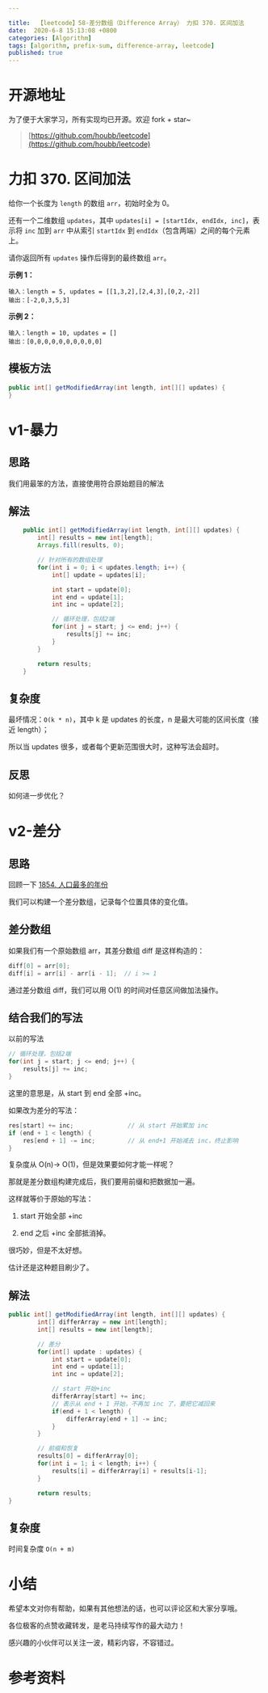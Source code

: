 ```yaml
---

title:  【leetcode】58-差分数组（Difference Array） 力扣 370. 区间加法
date:  2020-6-8 15:13:08 +0800
categories: [Algorithm]
tags: [algorithm, prefix-sum, difference-array, leetcode]
published: true
---
```


# 开源地址

为了便于大家学习，所有实现均已开源。欢迎 fork + star~

> [https://github.com/houbb/leetcode](https://github.com/houbb/leetcode)

# 力扣 370. 区间加法

给你一个长度为 `length` 的数组 `arr`，初始时全为 0。

还有一个二维数组 `updates`，其中 `updates[i] = [startIdx, endIdx, inc]`，表示将 `inc` 加到 `arr` 中从索引 `startIdx` 到 `endIdx`（包含两端）之间的每个元素上。

请你返回所有 `updates` 操作后得到的最终数组 `arr`。

**示例 1：**

```
输入：length = 5, updates = [[1,3,2],[2,4,3],[0,2,-2]]
输出：[-2,0,3,5,3]
```

**示例 2：**

```
输入：length = 10, updates = []
输出：[0,0,0,0,0,0,0,0,0,0]
```

## 模板方法

```java
public int[] getModifiedArray(int length, int[][] updates) {
}
```


# v1-暴力

## 思路

我们用最笨的方法，直接使用符合原始题目的解法

## 解法

```java
    public int[] getModifiedArray(int length, int[][] updates) {
        int[] results = new int[length];
        Arrays.fill(results, 0);

        // 针对所有的数组处理
        for(int i = 0; i < updates.length; i++) {
            int[] update = updates[i];

            int start = update[0];
            int end = update[1];
            int inc = update[2];

            // 循环处理，包括2端
            for(int j = start; j <= end; j++) {
                results[j] += inc;
            }
        }

        return results;
    }
```

## 复杂度

最坏情况：`O(k * n)`，其中 k 是 updates 的长度，n 是最大可能的区间长度（接近 length）；

所以当 updates 很多，或者每个更新范围很大时，这种写法会超时。

## 反思

如何进一步优化？

# v2-差分

## 思路

回顾一下 [1854. 人口最多的年份](https://houbb.github.io/2020/06/08/algorithm-000-leetcode-data-struct-001-array-topics-difference-array-02-leetcode-02-LC1854)

我们可以构建一个差分数组，记录每个位置具体的变化值。

## 差分数组

如果我们有一个原始数组 arr，其差分数组 diff 是这样构造的：

```java
diff[0] = arr[0];
diff[i] = arr[i] - arr[i - 1];  // i >= 1
```

通过差分数组 diff，我们可以用 O(1) 的时间对任意区间做加法操作。

## 结合我们的写法

以前的写法

```java
// 循环处理，包括2端
for(int j = start; j <= end; j++) {
    results[j] += inc;
}
```

这里的意思是，从 start 到 end 全部 +inc。

如果改为差分的写法：

```java
res[start] += inc;               // 从 start 开始累加 inc
if (end + 1 < length) {
    res[end + 1] -= inc;         // 从 end+1 开始减去 inc，终止影响
}
```

复杂度从 O(n)-> O(1)，但是效果要如何才能一样呢？

那就是差分数组构建完成后，我们要用前缀和把数据加一遍。

这样就等价于原始的写法：

1) start 开始全部 +inc

2) end 之后 +inc 全部抵消掉。

很巧妙，但是不太好想。

估计还是这种题目刷少了。

## 解法

```java
public int[] getModifiedArray(int length, int[][] updates) {
        int[] differArray = new int[length];
        int[] results = new int[length];

        // 差分
        for(int[] update : updates) {
            int start = update[0];
            int end = update[1];
            int inc = update[2];

            // start 开始+inc
            differArray[start] += inc;
            // 表示从 end + 1 开始，不再加 inc 了，要把它减回来
            if(end + 1 < length) {
                differArray[end + 1] -= inc;
            }
        }

        // 前缀和恢复
        results[0] = differArray[0];
        for(int i = 1; i < length; i++) {
            results[i] = differArray[i] + results[i-1];
        }

        return results;
}
```

## 复杂度

时间复杂度 `O(n + m)`

# 小结

希望本文对你有帮助，如果有其他想法的话，也可以评论区和大家分享哦。

各位极客的点赞收藏转发，是老马持续写作的最大动力！

感兴趣的小伙伴可以关注一波，精彩内容，不容错过。

# 参考资料

